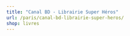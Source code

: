 ```yaml
---
title: "Canal BD - Librairie Super Héros"
url: /paris/canal-bd-librairie-super-heros/
shop: livres
---
```

